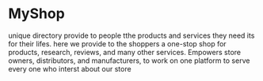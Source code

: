 # MyShop
 unique directory provide to people tthe products and services they need its for their lifes.  here we provide to the  shoppers  a one-stop shop for products, research, reviews, and many other services. Empowers store owners, distributors, and manufacturers, to work on one platform to serve every one  who interst about  our store

